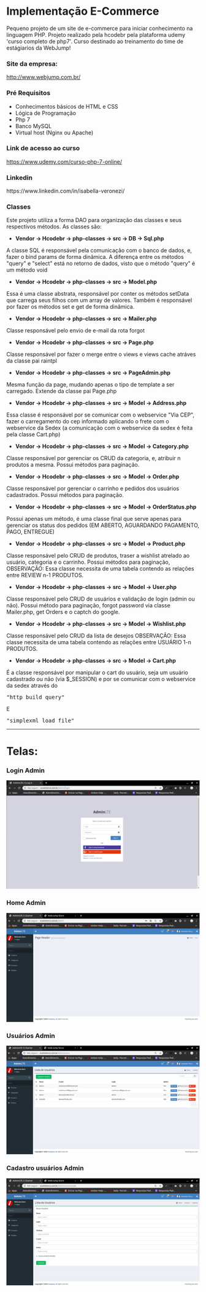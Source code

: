 
<h1>
Implementação E-Commerce
</h1>

Pequeno projeto de um site de e-commerce para iniciar conhecimento na linguagem PHP. Projeto realizado pela hcodebr pela plataforma udemy 'curso completo de php7'. Curso destinado ao treinamento do time de estágiarios da WebJump!

<h3>
Site da empresa: 
</h3>

http://www.webjump.com.br/

<h3>
Pré Requisitos
</h3>
<ul>
  <li> Conhecimentos básicos de HTML e CSS </li>
  <li> Lógica de Programação </li>
  <li> Php 7 </li>
  <li> Banco MySQL </li>
  <li> Virtual host (Nginx ou Apache) </li>
 </ul> 
<h3>
Link de acesso ao curso 
</h3>

https://www.udemy.com/curso-php-7-online/

<h3>
Linkedin
</h3>
https://www.linkedin.com/in/isabella-veronezi/
<h3>
Classes
</h3>

Este projeto utiliza a forma DAO para organização das classes e seus respectivos métodos. As classes são:
<ul>
<li> <b> Vendor -> Hcodebr -> php-classes -> src -> DB -> Sql.php </b> </li>
</ul>

A classe SQL é responsável pela comunicação com o banco de dados, e, fazer o bind params de forma dinâmica. A diferença entre os métodos "query" e "select" está no retorno de dados, visto que o método "query" é um método void
<ul>
<li> <b> Vendor -> Hcodebr -> php-classes -> src -> Model.php </li> </b>
</ul>

Essa é uma classe abstrata, responsável por conter os métodos setData que carrega seus filhos com um array de valores. Também é responsável por fazer os métodos set e get de forma dinâmica.

<ul>
<li> <b> Vendor -> Hcodebr -> php-classes -> src -> Mailer.php </li> </b> 
</ul>

Classe responsável pelo envio de e-mail da rota forgot
<ul>
<li> <b> Vendor -> Hcodebr -> php-classes -> src -> Page.php </li> </b>
</ul>

Classe responsável por fazer o merge entre o views e views cache atráves da classe pai raintpl
<ul>
<li> <b> Vendor -> Hcodebr -> php-classes -> src -> PageAdmin.php </li> </b>
</ul>

Mesma função da page, mudando apenas o tipo de template a ser carregado. Extende da classe pai Page.php
<ul>
<li> <b> Vendor -> Hcodebr -> php-classes -> src -> Model -> Address.php </li> </b>
</ul>

Essa classe é responsável por se comunicar com o webservice "Via CEP", fazer o carregamento do cep informado aplicando o frete com o webservice da Sedex (a comunicação com o webservice da sedex é feita pela classe Cart.php)
<ul>
<li> <b> Vendor -> Hcodebr -> php-classes -> src -> Model -> Category.php </li> </b>
</ul>

Classe responsável por gerenciar os CRUD da categoria, e, atribuir n produtos a mesma. Possui métodos para paginação.
<ul>
<li> <b> Vendor -> Hcodebr -> php-classes -> src -> Model -> Order.php </li> </b>
</ul>

Classe responsável por gerenciar o carrinho e pedidos dos usuários cadastrados. Possui métodos para paginação.
<ul>
<li> <b> Vendor -> Hcodebr -> php-classes -> src -> Model -> OrderStatus.php </li> </b>
</ul>

Possui apenas um método, é uma classe final que serve apenas para gerenciar os status dos pedidos (EM ABERTO, AGUARDANDO PAGAMENTO, PAGO, ENTREGUE)
<ul>
<li> <b> Vendor -> Hcodebr -> php-classes -> src -> Model -> Product.php </li> </b>
</ul>

Classe responsável pelo CRUD de produtos, traser a wishlist atrelado ao usuário, categoria e o carrinho. Possui métodos para paginação, OBSERVAÇÃO: Essa classe necessita de uma tabela contendo as relações entre REVIEW n-1 PRODUTOS.
<ul>
<li> <b> Vendor -> Hcodebr -> php-classes -> src -> Model -> User.php </li> </b>
</ul>

Classe responsável pelo CRUD de usuários e validação de login (admin ou não). Possui método para paginação, forgot password via classe Mailer.php, get Orders e o captch do google.

<ul>
<li> <b> Vendor -> Hcodebr -> php-classes -> src -> Model -> Wishlist.php </li> </b>
</ul>

Classe responsável pelo CRUD da lista de desejos OBSERVAÇÃO: Essa classe necessita de uma tabela contendo as relações entre USUÁRIO 1-n PRODUTOS.
<ul>
<li> <b> Vendor -> Hcodebr -> php-classes -> src -> Model -> Cart.php </li> </b>
</ul>

É a classe responsável por manipular o cart do usuário, seja um usuário cadastrado ou não (via $_SESSION) e por se comunicar com o webservice da sedex através do

<pre>"http_build_query"</pre>
E

<pre>"simplexml_load_file"</pre>

<hr> </hr>

<h1> 
Telas: 
</h1>

<h3> 
Login Admin
</h3>
<img src= "https://github.com/isabellaveronezi/ecommerce/blob/master/git/loginadmin.png" alt="la" style="max-width:100%;">

<h3>
Home Admin
</h3>

<img src= "https://github.com/isabellaveronezi/ecommerce/blob/master/git/PainelAdmin.png" alt="la" style="max-width:100%;">

<h3>
Usuários Admin
</h3>

<img src= "https://github.com/isabellaveronezi/ecommerce/blob/master/git/Usuarios.png" alt="la" style="max-width:100%;">

<h3>
Cadastro usuários Admin
</h3>

<img src= "https://github.com/isabellaveronezi/ecommerce/blob/master/git/cadastrousuarioadmin.png" alt="la" style="max-width:100%;">
